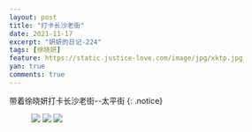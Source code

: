 ```yaml
---
layout: post
title: "打卡长沙老街"
date: 2021-11-17
excerpt: "妍妍的日记-224"
tags: [徐晓妍]
feature: https://static.justice-love.com/image/jpg/xktp.jpg
yan: true
comments: true
---
```

带着徐晓妍打卡长沙老街--太平街
{: .notice}
<figure>
    <img src="{{ site.staticUrl }}/yanyan/image/taipingjie1.jpg" />
    <img src="{{ site.staticUrl }}/yanyan/image/taipingjie2.jpg" />
    <img src="{{ site.staticUrl }}/yanyan/image/taipingjie3.jpg" />
</figure>
